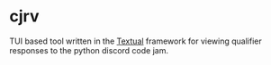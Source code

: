 # cjrv

TUI based tool written in the [Textual](https://textual.textualize.io/) framework for viewing qualifier responses to the python discord code jam.
